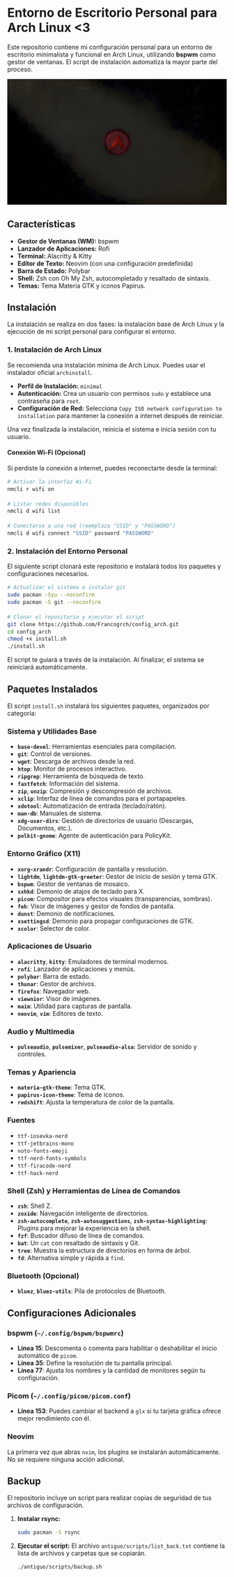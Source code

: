 # Entorno de Escritorio Personal para Arch Linux <3

Este repositorio contiene mi configuración personal para un entorno de escritorio minimalista y funcional en Arch Linux, utilizando **bspwm** como gestor de ventanas. El script de instalación automatiza la mayor parte del proceso.

![wallpaper](./dotfiles/Pictures/wallpaper.jpg)

## Características

- **Gestor de Ventanas (WM):** bspwm
- **Lanzador de Aplicaciones:** Rofi
- **Terminal:** Alacritty & Kitty
- **Editor de Texto:** Neovim (con una configuración predefinida)
- **Barra de Estado:** Polybar
- **Shell:** Zsh con Oh My Zsh, autocompletado y resaltado de sintaxis.
- **Temas:** Tema Materia GTK y iconos Papirus.

## Instalación

La instalación se realiza en dos fases: la instalación base de Arch Linux y la ejecución de mi script personal para configurar el entorno.

### 1. Instalación de Arch Linux

Se recomienda una instalación mínima de Arch Linux. Puedes usar el instalador oficial `archinstall`.

- **Perfil de Instalación:** `minimal`
- **Autenticación:** Crea un usuario con permisos `sudo` y establece una contraseña para `root`.
- **Configuración de Red:** Selecciona `Copy ISO network configuration to installation` para mantener la conexión a internet después de reiniciar.

Una vez finalizada la instalación, reinicia el sistema e inicia sesión con tu usuario.

#### Conexión Wi-Fi (Opcional)

Si perdiste la conexión a internet, puedes reconectarte desde la terminal:

```bash
# Activar la interfaz Wi-Fi
nmcli r wifi on

# Listar redes disponibles
nmcli d wifi list

# Conectarse a una red (reemplaza "SSID" y "PASSWORD")
nmcli d wifi connect "SSID" password "PASSWORD"
```

### 2. Instalación del Entorno Personal

El siguiente script clonará este repositorio e instalará todos los paquetes y configuraciones necesarios.

```bash
# Actualizar el sistema e instalar git
sudo pacman -Syu --noconfirm
sudo pacman -S git --noconfirm

# Clonar el repositorio y ejecutar el script
git clone https://github.com/Francogrch/config_arch.git
cd config_arch
chmod +x install.sh
./install.sh
```

El script te guiará a través de la instalación. Al finalizar, el sistema se reiniciará automáticamente.

## Paquetes Instalados

El script `install.sh` instalará los siguientes paquetes, organizados por categoría:

### Sistema y Utilidades Base

- **`base-devel`**: Herramientas esenciales para compilación.
- **`git`**: Control de versiones.
- **`wget`**: Descarga de archivos desde la red.
- **`htop`**: Monitor de procesos interactivo.
- **`ripgrep`**: Herramienta de búsqueda de texto.
- **`fastfetch`**: Información del sistema.
- **`zip`**, **`unzip`**: Compresión y descompresión de archivos.
- **`xclip`**: Interfaz de línea de comandos para el portapapeles.
- **`xdotool`**: Automatización de entrada (teclado/ratón).
- **`man-db`**: Manuales de sistema.
- **`xdg-user-dirs`**: Gestión de directorios de usuario (Descargas, Documentos, etc.).
- **`polkit-gnome`**: Agente de autenticación para PolicyKit.

### Entorno Gráfico (X11)

- **`xorg-xrandr`**: Configuración de pantalla y resolución.
- **`lightdm`**, **`lightdm-gtk-greeter`**: Gestor de inicio de sesión y tema GTK.
- **`bspwm`**: Gestor de ventanas de mosaico.
- **`sxhkd`**: Demonio de atajos de teclado para X.
- **`picom`**: Compositor para efectos visuales (transparencias, sombras).
- **`feh`**: Visor de imágenes y gestor de fondos de pantalla.
- **`dunst`**: Demonio de notificaciones.
- **`xsettingsd`**: Demonio para propagar configuraciones de GTK.
- **`xcolor`**: Selector de color.

### Aplicaciones de Usuario

- **`alacritty`**, **`kitty`**: Emuladores de terminal modernos.
- **`rofi`**: Lanzador de aplicaciones y menús.
- **`polybar`**: Barra de estado.
- **`thunar`**: Gestor de archivos.
- **`firefox`**: Navegador web.
- **`viewnior`**: Visor de imágenes.
- **`maim`**: Utilidad para capturas de pantalla.
- **`neovim`**, **`vim`**: Editores de texto.

### Audio y Multimedia

- **`pulseaudio`**, **`pulsemixer`**, **`pulseaudio-alsa`**: Servidor de sonido y controles.

### Temas y Apariencia

- **`materia-gtk-theme`**: Tema GTK.
- **`papirus-icon-theme`**: Tema de iconos.
- **`redshift`**: Ajusta la temperatura de color de la pantalla.

### Fuentes

- `ttf-iosevka-nerd`
- `ttf-jetbrains-mono`
- `noto-fonts-emoji`
- `ttf-nerd-fonts-symbols`
- `ttf-firacode-nerd`
- `ttf-hack-nerd`

### Shell (Zsh) y Herramientas de Línea de Comandos

- **`zsh`**: Shell Z.
- **`zoxide`**: Navegación inteligente de directorios.
- **`zsh-autocomplete`**, **`zsh-autosuggestions`**, **`zsh-syntax-highlighting`**: Plugins para mejorar la experiencia en la shell.
- **`fzf`**: Buscador difuso de línea de comandos.
- **`bat`**: Un `cat` con resaltado de sintaxis y Git.
- **`tree`**: Muestra la estructura de directorios en forma de árbol.
- **`fd`**: Alternativa simple y rápida a `find`.

### Bluetooth (Opcional)

- **`bluez`**, **`bluez-utils`**: Pila de protocolos de Bluetooth.

## Configuraciones Adicionales

### bspwm (`~/.config/bspwm/bspwmrc`)

- **Línea 15**: Descomenta o comenta para habilitar o deshabilitar el inicio automático de `picom`.
- **Línea 35**: Define la resolución de tu pantalla principal.
- **Línea 77**: Ajusta los nombres y la cantidad de monitores según tu configuración.

### Picom (`~/.config/picom/picom.conf`)

- **Línea 153**: Puedes cambiar el backend a `glx` si tu tarjeta gráfica ofrece mejor rendimiento con él.

### Neovim

La primera vez que abras `nvim`, los plugins se instalarán automáticamente. No se requiere ninguna acción adicional.

## Backup

El repositorio incluye un script para realizar copias de seguridad de tus archivos de configuración.

1.  **Instalar rsync:**
    ```bash
    sudo pacman -S rsync
    ```
2.  **Ejecutar el script:**
    El archivo `antiguo/scripts/list_back.txt` contiene la lista de archivos y carpetas que se copiarán.
    ```bash
    ./antiguo/scripts/backup.sh
    ```
